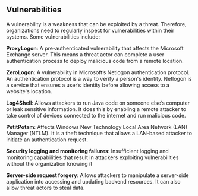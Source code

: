 ## Vulnerabilities

A vulnerability is a weakness that can be exploited by a threat. Therefore, organizations need to regularly inspect for vulnerabilities within their systems. Some vulnerabilities include:

**ProxyLogon**: A pre-authenticated vulnerability that affects the Microsoft Exchange server. This means a threat actor can complete a user authentication process to deploy malicious code from a remote location.

**ZeroLogon**: A vulnerability in Microsoft’s Netlogon authentication protocol. An authentication protocol is a way to verify a person's identity. Netlogon is a service that ensures a user’s identity before allowing access to a website's location.

**Log4Shell**: Allows attackers to run Java code on someone else’s computer or leak sensitive information. It does this by enabling a remote attacker to take control of devices connected to the internet and run malicious code.

**PetitPotam**: Affects Windows New Technology Local Area Network (LAN) Manager (NTLM). It is a theft technique that allows a LAN-based attacker to initiate an authentication request.

**Security logging and monitoring failures**: Insufficient logging and monitoring capabilities that result in attackers exploiting vulnerabilities without the organization knowing it

**Server-side request forgery**: Allows attackers to manipulate a server-side application into accessing and updating backend resources. It can also allow threat actors to steal data.